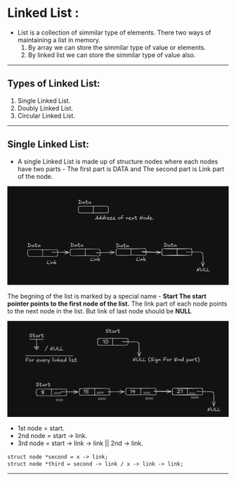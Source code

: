 # Linked List :
 - List is a collection of simmilar type of elements. There two ways of maintaining a list in memory.
   1. By array we can store the simmilar type of value or elements.
   2. By linked list we can store the simmilar type of value also.

---

## Types of Linked List:
 1. Single Linked List. 
 2. Doubly Linked List.
 3. Circular Linked List.

---

 ## Single Linked List:
   - A single Linked List is made up of structure nodes where each nodes have two parts - The first part is DATA and The second part is Link part of the node.

![Single linked list node structure](Linked_list_structure.png)

   The begning of the list is marked by a special name - **Start The start pointer points to the first node of the list.**
   The link part of each node points to the next node in the list. But link of last node should be **NULL**
   
![Single linked list Examples](Linked_List_Example.png)
 
   - 1st node = start.
   - 2nd node = start -> link.
   - 3rd node = start -> link -> link || 2nd -> link.
     
  ```
  struct node *second = x -> link;
  struct node *third = second -> link / x -> link -> link;
  ```

---
